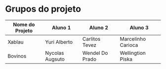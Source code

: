 # Grupos do projeto

Nome do Projeto | Aluno 1 | Aluno 2 | Aluno 3
---|------|-----------|-----
Xablau | Yuri Alberto | Carlitos Tevez | Marcelinho Carioca
Bovinos | Nycolas Augsuto | Wendel Do Prado  | Wellingtion Piska 

